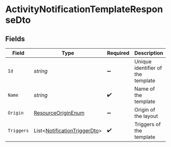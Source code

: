 # ActivityNotificationTemplateResponseDto


## Fields

| Field                                                                             | Type                                                                              | Required                                                                          | Description                                                                       |
| --------------------------------------------------------------------------------- | --------------------------------------------------------------------------------- | --------------------------------------------------------------------------------- | --------------------------------------------------------------------------------- |
| `Id`                                                                              | *string*                                                                          | :heavy_minus_sign:                                                                | Unique identifier of the template                                                 |
| `Name`                                                                            | *string*                                                                          | :heavy_check_mark:                                                                | Name of the template                                                              |
| `Origin`                                                                          | [ResourceOriginEnum](../../Models/Components/ResourceOriginEnum.md)               | :heavy_minus_sign:                                                                | Origin of the layout                                                              |
| `Triggers`                                                                        | List<[NotificationTriggerDto](../../Models/Components/NotificationTriggerDto.md)> | :heavy_check_mark:                                                                | Triggers of the template                                                          |